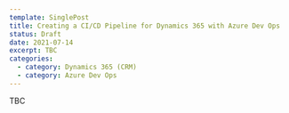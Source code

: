 ```yaml
---
template: SinglePost
title: Creating a CI/CD Pipeline for Dynamics 365 with Azure Dev Ops
status: Draft
date: 2021-07-14
excerpt: TBC
categories:
  - category: Dynamics 365 (CRM)
  - category: Azure Dev Ops
---
```

TBC